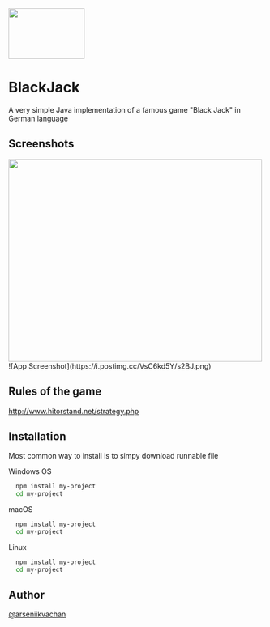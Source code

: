 <img src="https://i.postimg.cc/s2y4fk3c/download-cards-31220.png" width="150" height="100">

# BlackJack 

A very simple Java implementation of a famous game "Black Jack" in German language




## Screenshots

<img src="https://i.postimg.cc/Qd5VYVG4/s1BJ.png" width="500" height="400">
![App Screenshot](https://i.postimg.cc/VsC6kd5Y/s2BJ.png)


## Rules of the game

http://www.hitorstand.net/strategy.php
## Installation

Most common way to install is to simpy download runnable file 

Windows OS
```bash
  npm install my-project
  cd my-project
```

macOS
```bash
  npm install my-project
  cd my-project
```

Linux
```bash
  npm install my-project
  cd my-project
```




## Author

[@arseniikvachan](https://github.com/arseniikvachan)


